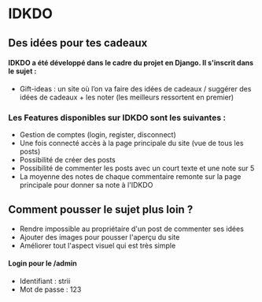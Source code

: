 # IDKDO

## Des idées pour tes cadeaux

#### IDKDO a été développé dans le cadre du projet en Django. Il s'inscrit dans le sujet :
- Gift-ideas : un site où l’on va faire des idées de cadeaux / suggérer des idées de cadeaux + les noter (les meilleurs ressortent en premier)

### Les Features disponibles sur IDKDO sont les suivantes : 
- Gestion de comptes (login, register, disconnect)
- Une fois connecté accès à la page principale du site (vue de tous les posts)
- Possibilité de créer des posts
- Possibilité de commenter les posts avec un court texte et une note sur 5
- La moyenne des notes de chaque commentaire remonte sur la page principale pour donner sa note à l'IDKDO

## Comment pousser le sujet plus loin ?
- Rendre impossible au propriétaire d'un post de commenter ses idées
- Ajouter des images pour pousser l'aperçu du site 
- Améliorer tout l'aspect visuel qui est très simple

#### Login pour le /admin
- Identifiant : strii
- Mot de passe : 123
